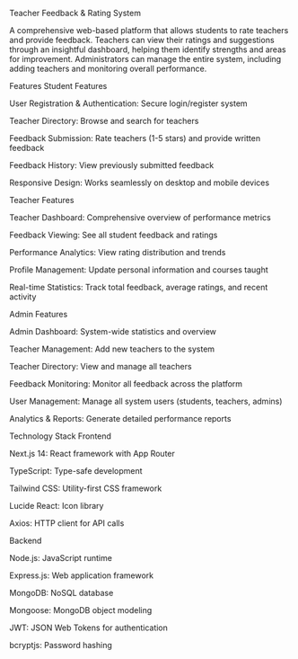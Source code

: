 Teacher Feedback & Rating System

A comprehensive web-based platform that allows students to rate teachers and provide feedback. Teachers can view their ratings and suggestions through an insightful dashboard, helping them identify strengths and areas for improvement. Administrators can manage the entire system, including adding teachers and monitoring overall performance.

Features
Student Features

User Registration & Authentication: Secure login/register system

Teacher Directory: Browse and search for teachers

Feedback Submission: Rate teachers (1-5 stars) and provide written feedback

Feedback History: View previously submitted feedback

Responsive Design: Works seamlessly on desktop and mobile devices

Teacher Features

Teacher Dashboard: Comprehensive overview of performance metrics

Feedback Viewing: See all student feedback and ratings

Performance Analytics: View rating distribution and trends

Profile Management: Update personal information and courses taught

Real-time Statistics: Track total feedback, average ratings, and recent activity

Admin Features

Admin Dashboard: System-wide statistics and overview

Teacher Management: Add new teachers to the system

Teacher Directory: View and manage all teachers

Feedback Monitoring: Monitor all feedback across the platform

User Management: Manage all system users (students, teachers, admins)

Analytics & Reports: Generate detailed performance reports

Technology Stack
Frontend

Next.js 14: React framework with App Router

TypeScript: Type-safe development

Tailwind CSS: Utility-first CSS framework

Lucide React: Icon library

Axios: HTTP client for API calls

Backend

Node.js: JavaScript runtime

Express.js: Web application framework

MongoDB: NoSQL database

Mongoose: MongoDB object modeling

JWT: JSON Web Tokens for authentication

bcryptjs: Password hashing
